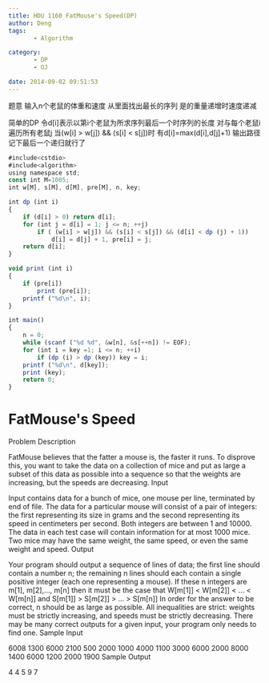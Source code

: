 ```yaml
---
title: HDU 1160 FatMouse's Speed(DP)
author: Deng
tags: 
       - Algorithm

category: 
       - DP
       - OJ

date: 2014-09-02 09:51:53
---
```

题意 输入n个老鼠的体重和速度 从里面找出最长的序列 是的重量递增时速度递减

简单的DP 令d[i]表示以第i个老鼠为所求序列最后一个时序列的长度 对与每个老鼠i 遍历所有老鼠j 当(w[i] > w[j]) && (s[i] < s[j])时 有d[i]=max(d[i],d[j]+1) 输出路径记下最后一个递归就行了

```js 
#include<cstdio>
#include<algorithm>
using namespace std;
const int M=1005;
int w[M], s[M], d[M], pre[M], n, key;

int dp (int i)
{
    if (d[i] > 0) return d[i];
    for (int j = d[i] = 1; j <= n; ++j)
        if ( (w[i] > w[j]) && (s[i] < s[j]) && (d[i] < dp (j) + 1))
            d[i] = d[j] + 1, pre[i] = j;
    return d[i];
}

void print (int i)
{
    if (pre[i])
        print (pre[i]);
    printf ("%d\n", i);
}

int main()
{
    n = 0;
    while (scanf ("%d %d", &w[n], &s[++n]) != EOF);
    for (int i = key =1; i <= n; ++i)
        if (dp (i) > dp (key)) key = i;
    printf ("%d\n", d[key]);
    print (key);
    return 0;
}
```

# FatMouse's Speed

Problem Description

FatMouse believes that the fatter a mouse is, the faster it runs. To disprove this, you want to take the data on a collection of mice and put as large a subset of this data as possible into a sequence so that the weights are increasing, but the speeds are decreasing.
Input

Input contains data for a bunch of mice, one mouse per line, terminated by end of file.
The data for a particular mouse will consist of a pair of integers: the first representing its size in grams and the second representing its speed in centimeters per second. Both integers are between 1 and 10000. The data in each test case will contain information for at most 1000 mice.
Two mice may have the same weight, the same speed, or even the same weight and speed.
Output

Your program should output a sequence of lines of data; the first line should contain a number n; the remaining n lines should each contain a single positive integer (each one representing a mouse). If these n integers are m[1], m[2],..., m[n] then it must be the case that
W[m[1]] < W[m[2]] < ... < W[m[n]]
and
S[m[1]] > S[m[2]] > ... > S[m[n]]
In order for the answer to be correct, n should be as large as possible.
All inequalities are strict: weights must be strictly increasing, and speeds must be strictly decreasing. There may be many correct outputs for a given input, your program only needs to find one.
Sample Input

6008 1300 6000 2100 500 2000 1000 4000 1100 3000 6000 2000 8000 1400 6000 1200 2000 1900
Sample Output

4 4 5 9 7